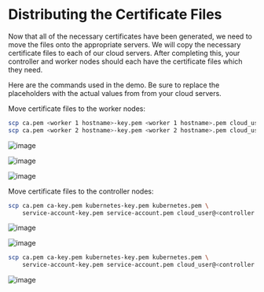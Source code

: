 # Distributing the Certificate Files
Now that all of the necessary certificates have been generated, we need to move the files onto the appropriate servers. We will copy the necessary certificate files to each of our cloud servers. After completing this, your controller and worker nodes should each have the certificate files which they need.

Here are the commands used in the demo. Be sure to replace the placeholders with the actual values from from your cloud servers.

Move certificate files to the worker nodes:
```sh
scp ca.pem <worker 1 hostname>-key.pem <worker 1 hostname>.pem cloud_user@<worker 1 public IP>:~/
scp ca.pem <worker 2 hostname>-key.pem <worker 2 hostname>.pem cloud_user@<worker 2 public IP>:~/
```

![image](https://user-images.githubusercontent.com/44756128/116888701-641ca900-abf1-11eb-81d3-ab5d24e82002.png)

![image](https://user-images.githubusercontent.com/44756128/116888950-a7771780-abf1-11eb-85ee-f4e71f81d000.png)

![image](https://user-images.githubusercontent.com/44756128/116888977-afcf5280-abf1-11eb-802d-4783a97bfc9c.png)

Move certificate files to the controller nodes:
```sh
scp ca.pem ca-key.pem kubernetes-key.pem kubernetes.pem \
    service-account-key.pem service-account.pem cloud_user@<controller 1 public IP>:~/
```

![image](https://user-images.githubusercontent.com/44756128/116889332-0dfc3580-abf2-11eb-8d41-b753b71689a0.png)

![image](https://user-images.githubusercontent.com/44756128/116889384-18b6ca80-abf2-11eb-9112-0ce62e3ecb4f.png)

```sh
scp ca.pem ca-key.pem kubernetes-key.pem kubernetes.pem \
    service-account-key.pem service-account.pem cloud_user@<controller 2 public IP>:~/
```

![image](https://user-images.githubusercontent.com/44756128/116889503-41d75b00-abf2-11eb-8bc3-ee7199f32101.png)
